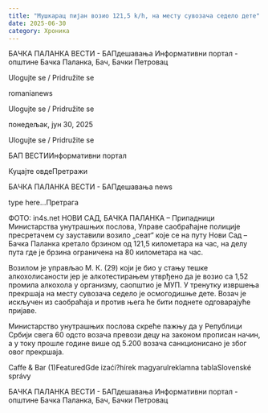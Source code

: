 ```yaml
---
title: "Мушкарац пијан возио 121,5 k/h, на месту сувозача седело дете"
date: 2025-06-30
category: Хроника
---
```


БАЧКА ПАЛАНКА ВЕСТИ - БАПдешавања Информативни портал - општине Бачка Паланка, Бач, Бачки Петровац

Ulogujte se / Pridružite se

romanianews

Ulogujte se / Pridružite se

понедељак, јун 30, 2025

Ulogujte se / Pridružite se

БАП ВЕСТИИнформативни портал

Куцајте овдеПретражи

БАЧКА ПАЛАНКА ВЕСТИ - БАПдешавања news

type here...Претрага

ФОТО: in4s.net
            НОВИ САД, БАЧКА ПАЛАНКА – Припадници Министарства унутрашњих послова, Управе саобраћајне полиције пресретачем су зауставили возило „сеат“ које се на путу Нови Сад – Бачка Паланка кретало брзином од 121,5 километара на час, на делу пута где је брзина ограничена на 80 километара на час.


Возилом је управљао М. К. (29) који је био у стању тешке алкохолисаности јер је алкотестирањем утврђено да је возио са 1,52 промила алкохола у организму, саопштио је МУП.
У тренутку извршења прекршаја на месту сувозача седело је осмогодишње дете.
Возач је искључен из саобраћаја и против њега ће бити поднете одговарајуће пријаве.


Министарство унутрашњих послова скреће пажњу да у Републици Србији свега 60 одсто возача превози децу на законом прописан начин, а у току прошле године више од 5.200 возача санкционисано је због овог прекршаја.

Caffe & Bar (1)FeaturedGde izaći?hírek magyarulreklamna tablaSlovenské správy

БАЧКА ПАЛАНКА ВЕСТИ - БАПдешавања Информативни портал - општине Бачка Паланка, Бач, Бачки Петровац
